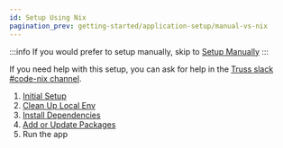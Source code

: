 ```yaml
---
id: Setup Using Nix
pagination_prev: getting-started/application-setup/manual-vs-nix
---
```


:::info
If you would prefer to setup manually, skip to [Setup Manually](/docs/getting-started/application-setup/02-setup-manually/README.md)
:::

If you need help with this setup, you can ask for help in the
[Truss slack #code-nix channel](https://trussworks.slack.com/archives/C01KTH6HP7D).

1. [Initial Setup](/docs/getting-started/application-setup/03-setup-using-nix/initial-setup.md)
1. [Clean Up Local Env](/docs/getting-started/application-setup/03-setup-using-nix/clean-up-local-environment.md)
1. [Install Dependencies](/docs/getting-started/application-setup/03-setup-using-nix/install-dependencies.md)
1. [Add or Update Packages](/docs/getting-started/application-setup/03-setup-using-nix/add-or-update-packages.md)
1. Run the app
